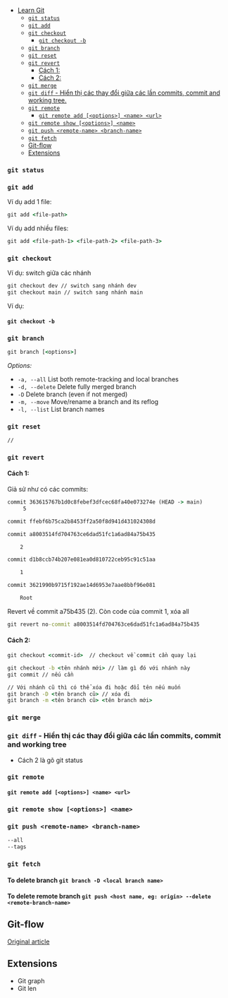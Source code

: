- [Learn Git](#learn-git)
  - [`git status`](#git-status)
  - [`git add`](#git-add)
  - [`git checkout`](#git-checkout)
    - [`git checkout -b`](#git-checkout--b)
  - [`git branch`](#git-branch)
  - [`git reset`](#git-reset)
  - [`git revert`](#git-revert)
    - [Cách 1:](#cách-1)
    - [Cách 2:](#cách-2)
  - [`git merge`](#git-merge)
  - [`git diff` - Hiển thị các thay đổi giữa các lần commits, commit and working tree.](#git-diff---hiển-thị-các-thay-đổi-giữa-các-lần-commits-commit-and-working-tree)
  - [`git remote`](#git-remote)
    - [`git remote add [<options>] <name> <url>`](#git-remote-add-options-name-url)
  - [`git remote show [<options>] <name>`](#git-remote-show-options-name)
  - [`git push <remote-name> <branch-name>`](#git-push-remote-name-branch-name)
  - [`git fetch`](#git-fetch)
  - [Git-flow](#git-flow)
  - [Extensions](#extensions)

### `git status`

### `git add`

Ví dụ add 1 file:

```cmd
git add <file-path>
```

Ví dụ add nhiều files:

```cmd
git add <file-path-1> <file-path-2> <file-path-3>
```

### `git checkout`

Ví dụ: switch giữa các nhánh

```cmd
git checkout dev // switch sang nhánh dev
git checkout main // switch sang nhánh main
```

Ví dụ:

#### `git checkout -b`

### `git branch`

```cmd
git branch [<options>]
```

_Options:_

- `-a, --all` List both remote-tracking and local branches
- `-d, --delete` Delete fully merged branch
- `-D` Delete branch (even if not merged)
- `-m, --move` Move/rename a branch and its reflog
- `-l, --list` List branch names

### `git reset`

```cmd
//
```

### `git revert`

#### Cách 1:

Giả sử như có các commits:

```cmd
commit 363615767b1d0c8febef3dfcec68fa40e073274e (HEAD -> main)
     5

commit ffebf6b75ca2b8453ff2a50f8d941d431024308d

commit a8003514fd704763ce6dad51fc1a6ad84a75b435

    2

commit d1b8ccb74b207e081ea0d810722ceb95c91c51aa

    1

commit 3621990b9715f192ae14d6953e7aae8bbf96e081

    Root

```

Revert về commit a75b435 (2). Còn code của commit 1, xóa all

```cmd
git revert no-commit a8003514fd704763ce6dad51fc1a6ad84a75b435
```

#### Cách 2:

```cmd
git checkout <commit-id>  // checkout về commit cần quay lại

git checkout -b <tên nhánh mới> // làm gì đó với nhánh này
git commit // nếu cần

// Với nhánh cũ thì có thể xóa đi hoặc đổi tên nếu muốn
git branch -D <tên branch cũ> // xóa đi
git branch -m <tên branch cũ> <tên branch mới>

```

### `git merge`

### `git diff` - Hiển thị các thay đổi giữa các lần commits, commit and working tree

- Cách 2 là gõ git status

### `git remote`

#### `git remote add [<options>] <name> <url>`

### `git remote show [<options>] <name>`

### `git push <remote-name> <branch-name>`

```txt
--all
--tags
```

### `git fetch`

#### To delete branch `git branch -D <local branch name>`

#### To delete remote branch `git push <host name, eg: origin> --delete <remote-branch-name>`

## Git-flow

[Original article](https://nvie.com/posts/a-successful-git-branching-model/)

## Extensions

- Git graph
- Git len
